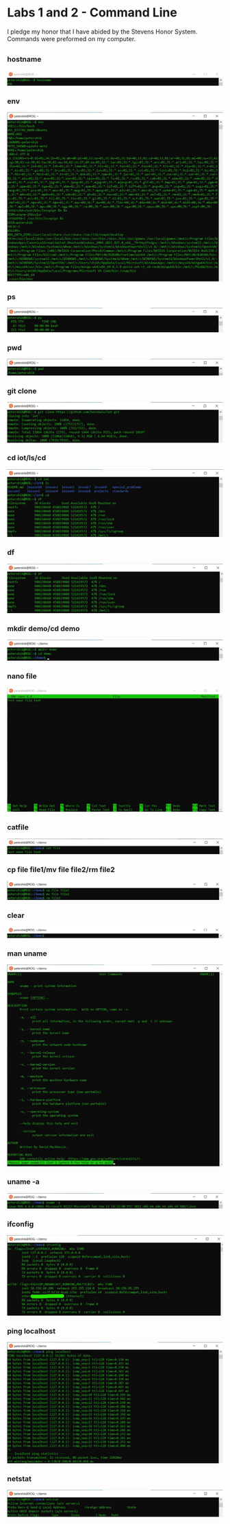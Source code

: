 # Labs 1 and 2 - Command Line
I pledge my honor that I have abided by the Stevens Honor System.
Commands were preformed on my computer.

##

### **hostname**
![](Command_Pictures/$hostname.jpg)

### **env**
![](Command_Pictures/$env.jpg)

### **ps**
![](Command_Pictures/$ps.jpg)

### **pwd**
![](Command_Pictures/$pwd.jpg)

### **git clone**
![](Command_Pictures/$gitclone.jpg)

### **cd iot/ls/cd**
![](Command_Pictures/$cdiot$ls$cd.jpg)

### **df**
![](Command_Pictures/$df.jpg)

### **mkdir demo/cd demo**
![](Command_Pictures/$mkdirdemo$cddemo.jpg)

### **nano file**
![](Command_Pictures/$nanofile.jpg)

### **catfile**
![](Command_Pictures/$catfile.jpg)

### **cp file file1/mv file file2/rm file2**
![](Command_Pictures/$cpfilefile1$mvfilefile2$rmfile2.jpg)

### **clear**
![](Command_Pictures/$clear.jpg)

### **man uname**
![](Command_Pictures/$manuname.jpg)

### **uname -a**
![](Command_Pictures/$uname-a.jpg)

### **ifconfig**
![](Command_Pictures/$ifconfig.jpg)

### **ping localhost**
![](Command_Pictures/$pinglocalhost.jpg)

### **netstat**
![](Command_Pictures/$netstat.jpg)
